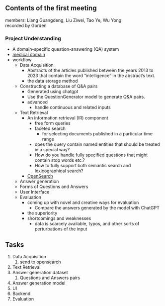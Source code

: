 ## Contents of the first meeting
members: Liang Guangdeng, Liu Ziwei, Tao Ye, Wu Yong  
recorded by  Gorden
### Project Understanding

- A domain-specific question-answering (QA) system
- [medical domain](https://pubmed.ncbi.nlm.nih.gov/)
- workflow
    - Data Acquisition
        - Abstracts of the articles published between the years 2013 to 2023 that contain the word “intelligence” in the abstract’s text.
        - the data storage method
    - Constructing a database of Q&A pairs
        - Generated using chatgpt
        - Use the QuestionGenerator model to generate Q&A pairs.
        - advanced
            - handle continuous and related inputs
    - Text Retrieval
        - An information retrieval (IR) component
            - free form queries
            - faceted search
                - for selecting documents published in a particular time range
            - does the query contain named entities that should be treated in a special way?
            - How do you handle fully specified questions that might contain stop words etc.?
            - How to fully support both semantic search and lexicographical search?
        - [OpenSearch](https://moodle.uni-heidelberg.de/pluginfile.php/1276293/mod_label/intro/Introduction%20to%20OpenSearch.pdf?time=1699509257529)
    - Answer generation
    - Forms of Questions and Answers
    - User Interface
    - Evaluation
        - coming up with novel and creative ways for evaluation
            - Compare the answers generated by the model with ChatGPT
        - the superiority
        - shortcomings and weaknesses
            - data is scarcely available, typos, and other sorts of perturbations of the input

## Tasks

1. Data Acquisition
    1. send to opensearch
2. Text Retrieval
3. Answer generation dataset
    1. Questions and Answers pairs
4. Answer generation model
5. UI
6. Backend
7. Evaluation
